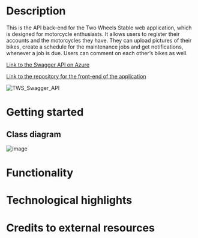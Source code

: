 # Description
This is the API back-end for the Two Wheels Stable web application, which is designed for motorcycle enthusiasts. It allows users to register their accounts and the motorcycles they have. They can upload pictures of their bikes, create a schedule for the maintenance jobs and get notifications, whenever a job is due. Users can comment on each other’s bikes as well.

[Link to the Swagger API on Azure](https://app-tws-dewc-dev-001-ayg6a5h5hea0f9a3.germanywestcentral-01.azurewebsites.net/swagger/index.html)

[Link to the repository for the front-end of the application](https://github.com/Brambarov/TwoWheelsStable.FE)

![TWS_Swagger_API](https://github.com/user-attachments/assets/36575838-81a6-4932-a529-799ead4f58e6)

# Getting started
## Class diagram
![image](https://github.com/user-attachments/assets/c4f65d6d-bde8-4459-a5d7-48bb53cb5b3f)

# Functionality      
# Technological highlights
# Credits to external resources

